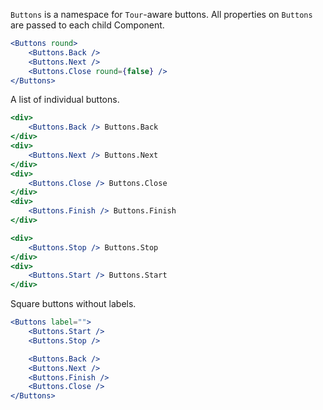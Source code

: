`Buttons` is a namespace for `Tour`-aware buttons.  All properties on `Buttons` are passed to each child Component.

```jsx
<Buttons round>
    <Buttons.Back />
    <Buttons.Next />
    <Buttons.Close round={false} />
</Buttons>
```

A list of individual buttons.
```jsx
<div>
    <Buttons.Back /> Buttons.Back
</div>
<div>
    <Buttons.Next /> Buttons.Next
</div>
<div>
    <Buttons.Close /> Buttons.Close
</div>
<div>
    <Buttons.Finish /> Buttons.Finish
</div>

<div>
    <Buttons.Stop /> Buttons.Stop
</div>
<div>
    <Buttons.Start /> Buttons.Start
</div>
```

Square buttons without labels.
```jsx
<Buttons label="">
    <Buttons.Start />
    <Buttons.Stop />

    <Buttons.Back />
    <Buttons.Next />
    <Buttons.Finish />
    <Buttons.Close />
</Buttons>
```